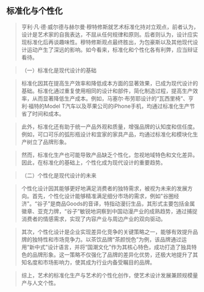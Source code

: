## 标准化与个性化
> 亨利·凡·德·威尔德与赫尔曼·穆特修斯就艺术标准化持对立观点，前者认为，设计是艺术家的自我表达，不屈从任何规律和原则。后者则认为，设计应实现标准化后再谈趣味性。穆特修斯观点最终胜出，为包豪斯以及其他现代设计运动产生了深远的影响。如今看来，标准化和个性化各有利弊，应当辩证看待。

> （一）标准化是现代设计的基础

> 标准化因其在提高生产效率和降低成本方面的显著效果，已成为现代设计的基础。标准化通过重复使用相同的设计和部件，简化制造过程，提高生产效率，从而显著降低生产成本。例如，马塞尔·布劳耶设计的“瓦西里椅”、亨利·福特的Model T汽车以及苹果公司的iPhone手机，均通过标准化生产节省了时间和成本。

> 此外，标准化还有助于统一产品外观和质量，增强品牌的认知度和信任度。例如，可口可乐的弧形瓶设计和宜家的家具产品，均通过标准化和模块化生产树立了品牌形象。

> 然而，标准化生产也可能导致产品缺乏个性化，忽视地域特色和文化差异。因此，在标准化的基础上，个性化成为现代设计的重要趋势。

> （二）个性化是现代设计的未来

> 个性化设计因其能够更好地满足消费者的独特需求，被视为未来的发展方向。首先，个性化设计能够精准满足细分市场的需求，例如"谷圈经济"。“谷子”是商品Goods的音译，特指动漫衍生品，其形式主要包括金属徽章、亚克力牌，“谷子”敏锐地洞察到中国动漫产业的成熟趋势，通过捕捉消费者的情感需求，实现了内容产业与周边产业的双向驱动。

> 其次，个性化设计是企业实现差异化竞争的关键策略之一，能够有效提升品牌的独特性和市场竞争力。以茶饮品牌“茶颜悦色”为例，该品牌通过运用“新中式”设计语言，并将“国潮文化”作为其核心特色，成功打造了独具特色的品牌形象。这一策略不仅强化了品牌的差异化优势，还极大地提升了其知名度和市场影响力，使其成为行业内备受瞩目的品牌。

> 综上，艺术的标准化生产与艺术的个性化创作，使艺术设计发展兼顾规模量产与人文个性。
